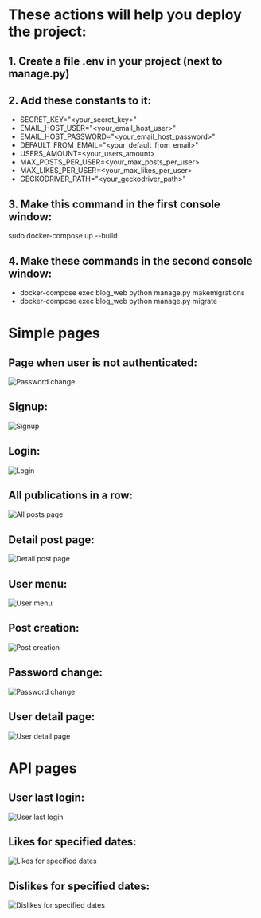 # These actions will help you deploy the project:
## 1.   Create a file **.env** in your project (next to manage.py)
## 2.   Add these constants to it:
* SECRET_KEY="<your_secret_key>"
* EMAIL_HOST_USER="<your_email_host_user>"
* EMAIL_HOST_PASSWORD="<your_email_host_password>"
* DEFAULT_FROM_EMAIL="<your_default_from_email>"
* USERS_AMOUNT=<your_users_amount>
* MAX_POSTS_PER_USER=<your_max_posts_per_user>
* MAX_LIKES_PER_USER=<your_max_likes_per_user>
* GECKODRIVER_PATH="<your_geckodriver_path>"
## 3.   Make this command in the first console window:
sudo docker-compose up --build
## 4.   Make these commands in the second console window:
* docker-compose exec blog_web python manage.py makemigrations
* docker-compose exec blog_web python manage.py migrate

# Simple pages
## Page when user is not authenticated:
![Password change](https://github.com/OsnovaDT/Blog/blob/main/readme_images/user_is_not_authenticated.png)

## Signup:
![Signup](https://github.com/OsnovaDT/Blog/blob/main/readme_images/signup.png)

## Login:
![Login](https://github.com/OsnovaDT/Blog/blob/main/readme_images/login.png)

## All publications in a row:
![All posts page](https://github.com/OsnovaDT/Blog/blob/main/readme_images/all_posts.png)

## Detail post page:
![Detail post page](https://github.com/OsnovaDT/Blog/blob/main/readme_images/post.png)

## User menu:
![User menu](https://github.com/OsnovaDT/Blog/blob/main/readme_images/user_menu.png)

## Post creation:
![Post creation](https://github.com/OsnovaDT/Blog/blob/main/readme_images/post_creation.png)

## Password change:
![Password change](https://github.com/OsnovaDT/Blog/blob/main/readme_images/password_change.png)

## User detail page:
![User detail page](https://github.com/OsnovaDT/Blog/blob/main/readme_images/user_page.png)

# API pages
## User last login:
![User last login](https://github.com/OsnovaDT/Blog/blob/main/readme_images/api/last_login.png)

## Likes for specified dates:
![Likes for specified dates](https://github.com/OsnovaDT/Blog/blob/main/readme_images/api/likes_dates.png)

## Dislikes for specified dates:
![Dislikes for specified dates](https://github.com/OsnovaDT/Blog/blob/main/readme_images/api/dislikes_dates.png)
